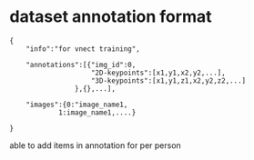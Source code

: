 # dataset annotation format
```
{
    "info":"for vnect training",

    "annotations":[{"img_id":0,
                    "2D-keypoints":[x1,y1,x2,y2,...],
                    "3D-keypoints":[x1,y1,z1,x2,y2,z2,...]
                },{},...],

    "images":{0:"image_name1,
            1:image_name1,....}

}
```
able to add items in annotation for per person